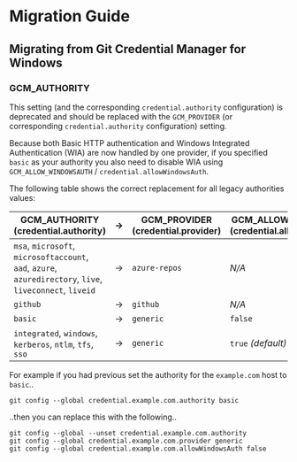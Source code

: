 # Migration Guide

## Migrating from Git Credential Manager for Windows

### GCM_AUTHORITY

This setting (and the corresponding `credential.authority` configuration) is deprecated and should be replaced with the `GCM_PROVIDER` (or corresponding `credential.authority` configuration) setting.

Because both Basic HTTP authentication and Windows Integrated Authentication (WIA) are now handled by one provider, if you specified `basic` as your authority you also need to disable WIA using `GCM_ALLOW_WINDOWSAUTH` / `credential.allowWindowsAuth`.

The following table shows the correct replacement for all legacy authorities values:

GCM_AUTHORITY (credential.authority)|&rarr;|GCM_PROVIDER (credential.provider)|GCM_ALLOW_WINDOWSAUTH (credential.allowWindowsAuth)
-|-|-|-
`msa`, `microsoft`, `microsoftaccount`, `aad`, `azure`, `azuredirectory`, `live`, `liveconnect`, `liveid`|&rarr;|`azure-repos`|_N/A_
`github`|&rarr;|`github`|_N/A_
`basic`|&rarr;|`generic`|`false`
`integrated`, `windows`, `kerberos`, `ntlm`, `tfs`, `sso`|&rarr;|`generic`|`true` _(default)_

For example if you had previous set the authority for the `example.com` host to `basic`..

```shell
git config --global credential.example.com.authority basic
```

..then you can replace this with the following..

```shell
git config --global --unset credential.example.com.authority
git config --global credential.example.com.provider generic
git config --global credential.example.com.allowWindowsAuth false
```
